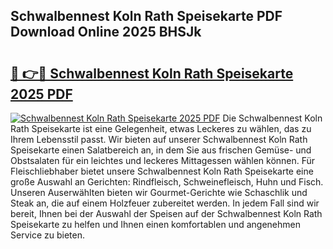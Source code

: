 ## Schwalbennest Koln Rath Speisekarte PDF Download Online 2025 BHSJk

# <h2><a href="http://gcc58r.nevu.top/?p=Schwalbennest+Koln+Rath+Speisekarte">🔗 👉🔴 Schwalbennest Koln Rath Speisekarte 2025 PDF</a></h2>

[![Schwalbennest Koln Rath Speisekarte 2025 PDF](https://i.imgur.com/dBaPXMq.png)](http://gcc58r.nevu.top/?p=Schwalbennest+Koln+Rath+Speisekarte)
Die Schwalbennest Koln Rath Speisekarte ist eine Gelegenheit, etwas Leckeres zu wählen, das zu Ihrem Lebensstil passt. Wir bieten auf unserer Schwalbennest Koln Rath Speisekarte einen Salatbereich an, in dem Sie aus frischen Gemüse- und Obstsalaten für ein leichtes und leckeres Mittagessen wählen können. Für Fleischliebhaber bietet unsere Schwalbennest Koln Rath Speisekarte eine große Auswahl an Gerichten: Rindfleisch, Schweinefleisch, Huhn und Fisch. Unseren Auserwählten bieten wir Gourmet-Gerichte wie Schaschlik und Steak an, die auf einem Holzfeuer zubereitet werden. In jedem Fall sind wir bereit, Ihnen bei der Auswahl der Speisen auf der Schwalbennest Koln Rath Speisekarte zu helfen und Ihnen einen komfortablen und angenehmen Service zu bieten.
